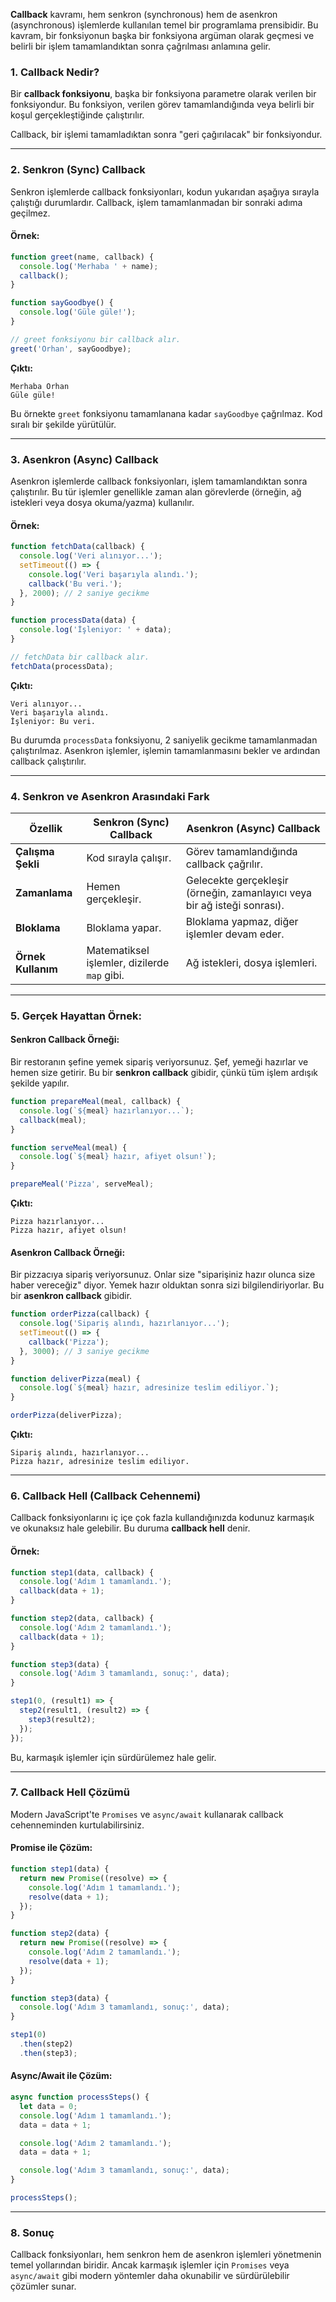 **Callback** kavramı, hem senkron (synchronous) hem de asenkron (asynchronous) işlemlerde kullanılan temel bir programlama prensibidir. Bu kavram, bir fonksiyonun başka bir fonksiyona argüman olarak geçmesi ve belirli bir işlem tamamlandıktan sonra çağrılması anlamına gelir.

### 1. **Callback Nedir?**
Bir **callback fonksiyonu**, başka bir fonksiyona parametre olarak verilen bir fonksiyondur. Bu fonksiyon, verilen görev tamamlandığında veya belirli bir koşul gerçekleştiğinde çalıştırılır.

Callback, bir işlemi tamamladıktan sonra "geri çağırılacak" bir fonksiyondur.

---

### 2. **Senkron (Sync) Callback**
Senkron işlemlerde callback fonksiyonları, kodun yukarıdan aşağıya sırayla çalıştığı durumlardır. Callback, işlem tamamlanmadan bir sonraki adıma geçilmez.

#### Örnek:
```javascript
function greet(name, callback) {
  console.log('Merhaba ' + name);
  callback();
}

function sayGoodbye() {
  console.log('Güle güle!');
}

// greet fonksiyonu bir callback alır.
greet('Orhan', sayGoodbye);
```

**Çıktı:**
```
Merhaba Orhan
Güle güle!
```

Bu örnekte `greet` fonksiyonu tamamlanana kadar `sayGoodbye` çağrılmaz. Kod sıralı bir şekilde yürütülür.

---

### 3. **Asenkron (Async) Callback**
Asenkron işlemlerde callback fonksiyonları, işlem tamamlandıktan sonra çalıştırılır. Bu tür işlemler genellikle zaman alan görevlerde (örneğin, ağ istekleri veya dosya okuma/yazma) kullanılır.

#### Örnek:
```javascript
function fetchData(callback) {
  console.log('Veri alınıyor...');
  setTimeout(() => {
    console.log('Veri başarıyla alındı.');
    callback('Bu veri.');
  }, 2000); // 2 saniye gecikme
}

function processData(data) {
  console.log('İşleniyor: ' + data);
}

// fetchData bir callback alır.
fetchData(processData);
```

**Çıktı:**
```
Veri alınıyor...
Veri başarıyla alındı.
İşleniyor: Bu veri.
```

Bu durumda `processData` fonksiyonu, 2 saniyelik gecikme tamamlanmadan çalıştırılmaz. Asenkron işlemler, işlemin tamamlanmasını bekler ve ardından callback çalıştırılır.

---

### 4. **Senkron ve Asenkron Arasındaki Fark**

| Özellik                | Senkron (Sync) Callback                     | Asenkron (Async) Callback               |
|------------------------|---------------------------------------------|----------------------------------------|
| **Çalışma Şekli**      | Kod sırayla çalışır.                        | Görev tamamlandığında callback çağrılır. |
| **Zamanlama**          | Hemen gerçekleşir.                         | Gelecekte gerçekleşir (örneğin, zamanlayıcı veya bir ağ isteği sonrası). |
| **Bloklama**           | Bloklama yapar.                            | Bloklama yapmaz, diğer işlemler devam eder. |
| **Örnek Kullanım**     | Matematiksel işlemler, dizilerde `map` gibi. | Ağ istekleri, dosya işlemleri.         |

---

### 5. **Gerçek Hayattan Örnek:**

#### Senkron Callback Örneği:
Bir restoranın şefine yemek sipariş veriyorsunuz. Şef, yemeği hazırlar ve hemen size getirir. Bu bir **senkron callback** gibidir, çünkü tüm işlem ardışık şekilde yapılır.

```javascript
function prepareMeal(meal, callback) {
  console.log(`${meal} hazırlanıyor...`);
  callback(meal);
}

function serveMeal(meal) {
  console.log(`${meal} hazır, afiyet olsun!`);
}

prepareMeal('Pizza', serveMeal);
```

**Çıktı:**
```
Pizza hazırlanıyor...
Pizza hazır, afiyet olsun!
```

#### Asenkron Callback Örneği:
Bir pizzacıya sipariş veriyorsunuz. Onlar size "siparişiniz hazır olunca size haber vereceğiz" diyor. Yemek hazır olduktan sonra sizi bilgilendiriyorlar. Bu bir **asenkron callback** gibidir.

```javascript
function orderPizza(callback) {
  console.log('Sipariş alındı, hazırlanıyor...');
  setTimeout(() => {
    callback('Pizza');
  }, 3000); // 3 saniye gecikme
}

function deliverPizza(meal) {
  console.log(`${meal} hazır, adresinize teslim ediliyor.`);
}

orderPizza(deliverPizza);
```

**Çıktı:**
```
Sipariş alındı, hazırlanıyor...
Pizza hazır, adresinize teslim ediliyor.
```

---

### 6. **Callback Hell (Callback Cehennemi)**
Callback fonksiyonlarını iç içe çok fazla kullandığınızda kodunuz karmaşık ve okunaksız hale gelebilir. Bu duruma **callback hell** denir.

#### Örnek:
```javascript
function step1(data, callback) {
  console.log('Adım 1 tamamlandı.');
  callback(data + 1);
}

function step2(data, callback) {
  console.log('Adım 2 tamamlandı.');
  callback(data + 1);
}

function step3(data) {
  console.log('Adım 3 tamamlandı, sonuç:', data);
}

step1(0, (result1) => {
  step2(result1, (result2) => {
    step3(result2);
  });
});
```

Bu, karmaşık işlemler için sürdürülemez hale gelir.

---

### 7. **Callback Hell Çözümü**
Modern JavaScript'te `Promises` ve `async/await` kullanarak callback cehenneminden kurtulabilirsiniz.

#### Promise ile Çözüm:
```javascript
function step1(data) {
  return new Promise((resolve) => {
    console.log('Adım 1 tamamlandı.');
    resolve(data + 1);
  });
}

function step2(data) {
  return new Promise((resolve) => {
    console.log('Adım 2 tamamlandı.');
    resolve(data + 1);
  });
}

function step3(data) {
  console.log('Adım 3 tamamlandı, sonuç:', data);
}

step1(0)
  .then(step2)
  .then(step3);
```

#### Async/Await ile Çözüm:
```javascript
async function processSteps() {
  let data = 0;
  console.log('Adım 1 tamamlandı.');
  data = data + 1;

  console.log('Adım 2 tamamlandı.');
  data = data + 1;

  console.log('Adım 3 tamamlandı, sonuç:', data);
}

processSteps();
```

---

### 8. **Sonuç**
Callback fonksiyonları, hem senkron hem de asenkron işlemleri yönetmenin temel yollarından biridir. Ancak karmaşık işlemler için `Promises` veya `async/await` gibi modern yöntemler daha okunabilir ve sürdürülebilir çözümler sunar.